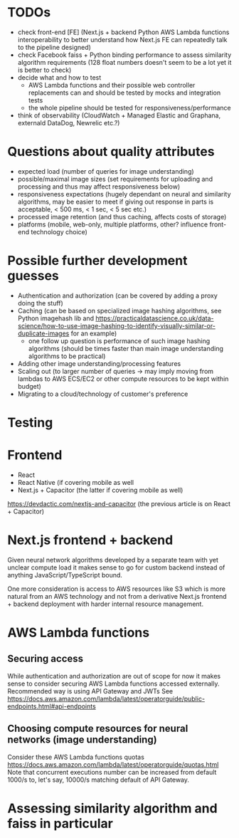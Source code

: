 # TODOs
- check front-end \[FE\] (Next.js + backend Python AWS Lambda functions interoperability to better understand how Next.js FE can repeatedly talk to the pipeline designed)
- check Facebook faiss + Python binding performance to assess similarity algorithm requirements (128 float numbers doesn't seem to be a lot yet it is better to check)
- decide what and how to test
  - AWS Lambda functions and their possible web controller replacements can and should be tested by mocks and integration tests
  - the whole pipeline should be tested for responsiveness/performance
- think of observability (CloudWatch + Managed Elastic and Graphana, externald DataDog, Newrelic etc.?)
  

# Questions about quality attributes

- expected load (number of queries for image understanding)
- possible/maximal image sizes (set requirements for uploading and processing and thus may affect responsiveness below)
- responsiveness expectations (hugely dependant on neural and similarity algorithms, may be easier to meet if giving out response in parts is acceptable, < 500 ms, < 1 sec, < 5 sec etc.)
- processed image retention (and thus caching, affects costs of storage)
- platforms (mobile, web-only, multiple platforms, other? influence front-end technology choice)


# Possible further development guesses

- Authentication and authorization (can be covered by adding a proxy doing the stuff)
- Caching (can be based on specialized image hashing algorithms, see Python imagehash lib and https://practicaldatascience.co.uk/data-science/how-to-use-image-hashing-to-identify-visually-similar-or-duplicate-images for an example)
  - one follow up question is performance of such image hashing algorithms (should be times faster than main image understanding algorithms to be practical)
- Adding other image understanding/processing features
- Scaling out (to larger number of queries -> may imply moving from lambdas to AWS ECS/EC2 or other compute resources to be kept within budget)
- Migrating to a cloud/technology of customer's preference


# Testing


# Frontend

- React
- React Native (if covering mobile as well
- Next.js + Capacitor (the latter if covering mobile as well)

https://devdactic.com/nextjs-and-capacitor (the previous article is on React + Capacitor)


# Next.js frontend + backend

Given neural network algorithms developed by a separate team with yet unclear compute load
it makes sense to go for custom backend instead of anything JavaScript/TypeScript bound.<br>

One more consideration is access to AWS resources like S3 which is more natural from an
AWS technology and not from a derivative Next.js frontend + backend deployment with harder
internal resource management.

# AWS Lambda functions

## Securing access
While authentication and authorization are out of scope for now it makes sense
to consider securing AWS Lambda functions accessed externally.
Recommended way is using API Gateway and JWTs
See https://docs.aws.amazon.com/lambda/latest/operatorguide/public-endpoints.html#api-endpoints

## Choosing compute resources for neural networks (image understanding)
Consider these AWS Lambda functions quotas https://docs.aws.amazon.com/lambda/latest/operatorguide/quotas.html
Note that concurrent executions number can be increased from default 1000/s to, let's say, 10000/s matching default of API Gateway.

# Assessing similarity algorithm and faiss in particular
